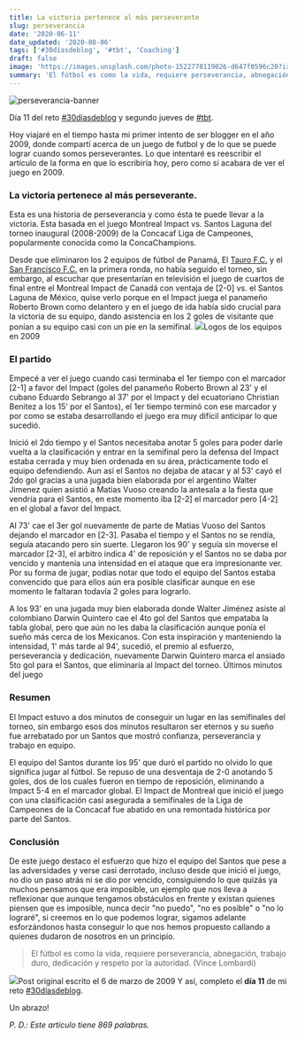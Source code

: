 ```yaml
---
title: La victoria pertenece al más perseverante
slug: perseverancia
date: '2020-06-11'
date_updated: '2020-08-06'
tags: ['#30díasdeblog', '#tbt', 'Coaching']
draft: false
image: 'https://images.unsplash.com/photo-1522778119026-d647f0596c20?ixlib=rb-1.2.1&q=80&fm=jpg&crop=entropy&cs=tinysrgb&w=2000&fit=max&ixid=eyJhcHBfaWQiOjExNzczfQ'
summary: 'El fútbol es como la vida, requiere perseverancia, abnegación, trabajo duro, dedicación y respeto por la autoridad (Vince Lombardi)'
---
```


![perseverancia-banner](https://images.unsplash.com/photo-1522778119026-d647f0596c20?ixlib=rb-1.2.1&q=80&fm=jpg&crop=entropy&cs=tinysrgb&w=2000&fit=max&ixid=eyJhcHBfaWQiOjExNzczfQ)

Día 11 del reto [#30díasdeblog](/tag/30diasdeblog/) y segundo jueves de [#tbt](/tag/tbt/).

Hoy viajaré en el tiempo hasta mi primer intento de ser blogger en el año 2009, donde compartí acerca de un juego de futbol y de lo que se puede lograr cuando somos perseverantes. Lo que intentaré es reescribir el artículo de la forma en que lo escribiría hoy, pero como si acabara de ver el juego en 2009.

### La victoria pertenece al más perseverante.

Esta es una historia de perseverancia y como ésta te puede llevar a la victoria. Esta basada en el juego Montreal Impact vs. Santos Laguna del torneo inaugural (2008-2009) de la Concacaf Liga de Campeones, popularmente conocida como la ConcaChampions.

‌Desde que eliminaron los 2 equipos de fútbol de Panamá, El [Tauro F.C.](https://taurofc.com/) y el [San Francisco F.C.](http://www.sanfranciscofc.com.pa/) en la primera ronda, no había seguido el torneo, sin embargo, al escuchar que presentarían en televisión el juego de cuartos de final entre el Montreal Impact de Canadá con ventaja de [2-0] vs. el Santos Laguna de México, quise verlo porque en el Impact juega el panameño Roberto Brown como delantero y en el juego de ida había sido crucial para la victoria de su equipo, dando asistencia en los 2 goles de visitante que ponían a su equipo casi con un pie en la semifinal.
![](https://digitalpress.fra1.cdn.digitaloceanspaces.com/cd0euxp/2020/06/image.png)Logos de los equipos en 2009

### El partido

Empecé a ver el juego cuando casi terminaba el 1er tiempo con el marcador [2-1] a favor del Impact (goles del panameño Roberto Brown al 23' y el cubano Eduardo Sebrango al 37' por el Impact y del ecuatoriano Christian Benitez a los 15' por el Santos), el 1er tiempo terminó con ese marcador y por como se estaba desarrollando el juego era muy difícil anticipar lo que sucedió.

Inició el 2do tiempo y el Santos necesitaba anotar 5 goles para poder darle vuelta a la clasificación y entrar en la semifinal pero la defensa del Impact estaba cerrada y muy bien ordenada en su área, prácticamente todo el equipo defendiendo. Aun así el Santos no dejaba de atacar y al 53' cayó el 2do gol gracias a una jugada bien elaborada por el argentino Walter Jimenez quien asistió a Matias Vuoso creando la antesala a la fiesta que vendría para el Santos, en este momento iba [2-2] el marcador pero [4-2] en el global a favor del Impact.

Al 73' cae el 3er gol nuevamente de parte de Matias Vuoso del Santos dejando el marcador en [2-3]. Pasaba el tiempo y el Santos no se rendía, seguía atacando pero sin suerte. Llegaron los 90' y seguía sin moverse el marcador [2-3], el arbitro indica 4' de reposición y el Santos no se daba por vencido y mantenía una intensidad en el ataque que era impresionante ver. Por su forma de jugar, podías notar que todo el equipo del Santos estaba convencido que para ellos aún era posible clasificar aunque en ese momento le faltaran todavía 2 goles para lograrlo.

A los 93' en una jugada muy bien elaborada donde Walter Jiménez asiste al colombiano Darwin Quintero cae el 4to gol del Santos que empataba la tabla global, pero que aún no les daba la clasificación aunque ponía el sueño más cerca de los Mexicanos. Con esta inspiración y manteniendo la intensidad, 1' más tarde al 94', sucedió, el premio al esfuerzo, perseverancia y dedicación, nuevamente Darwin Quintero marca el ansiado 5to gol para el Santos, que eliminaría al Impact del torneo.
Últimos minutos del juego

### Resumen‌

El Impact estuvo a dos minutos de conseguir un lugar en las semifinales del torneo, sin embargo esos dos minutos resultaron ser eternos y su sueño fue arrebatado por un Santos que mostró confianza, perseverancia y trabajo en equipo.

El equipo del Santos durante los 95' que duró el partido no olvido lo que significa jugar al fútbol. Se repuso de una desventaja de 2-0 anotando 5 goles, dos de los cuales fueron en tiempo de reposición, eliminando a Impact 5-4 en el marcador global. El Impact de Montreal que inició el juego con una clasificación casi asegurada a semifinales de la Liga de Campeones de la Concacaf fue abatido en una remontada histórica por parte del Santos.

### Conclusión

De este juego destaco el esfuerzo que hizo el equipo del Santos que pese a las adversidades y verse casi derrotado, incluso desde que inició el juego, no dio un paso atrás ni se dio por vencido, consiguiendo lo que quizás ya muchos pensamos que era imposible, un ejemplo que nos lleva a reflexionar que aunque tengamos obstáculos en frente y existan quienes piensen que es imposible, nunca decir "no puedo", "no es posible" o "no lo lograré", si creemos en lo que podemos lograr, sigamos adelante esforzándonos hasta conseguir lo que nos hemos propuesto callando a quienes dudaron de nosotros en un principio.

> El fútbol es como la vida, requiere perseverancia, abnegación, trabajo duro, dedicación y respeto por la autoridad. (Vince Lombardi)

![](https://digitalpress.fra1.cdn.digitaloceanspaces.com/cd0euxp/2020/06/marvcar-blogspot-2009-1.png)Post original escrito el 6 de marzo de 2009
Y así, completo el **día 11** de mi reto [#30díasdeblog](/tag/30diasdeblog/).

Un abrazo!

_P. D.: Este artículo tiene 869 palabras._
